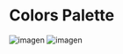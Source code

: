 # Colors Palette



![imagen](https://user-images.githubusercontent.com/104549435/214777665-aecb3d4a-35fd-4a9a-a18f-4df07702241b.png)
![imagen](https://user-images.githubusercontent.com/104549435/214777677-e320f8c2-fdc7-47d2-86ea-01ae58b0a6bb.png)


